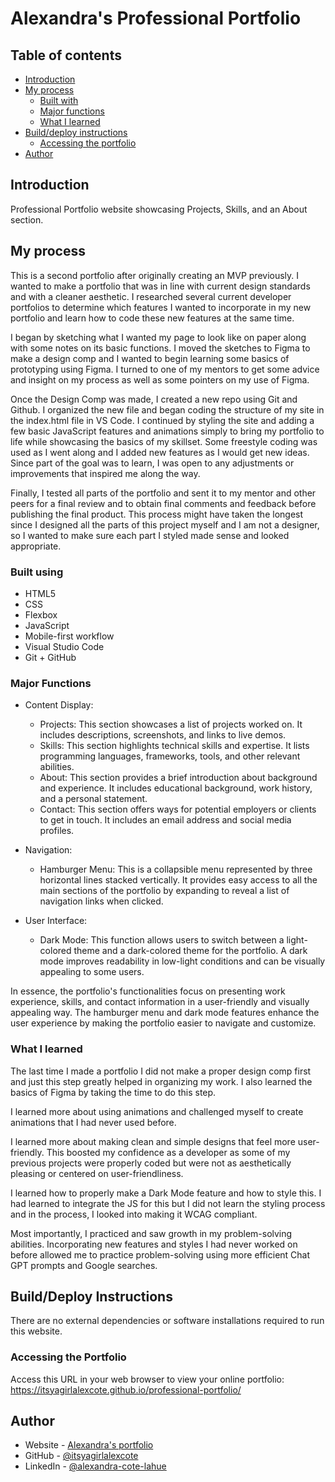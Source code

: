 # Alexandra's Professional Portfolio

## Table of contents

- [Introduction](#introduction)
- [My process](#my-process)
  - [Built with](#built-with)
  - [Major functions](#major-functions)
  - [What I learned](#what-i-learned)
- [Build/deploy instructions](#build-deploy-instructions)
  - [Accessing the portfolio](#accessing-the-portfolio)
- [Author](#author)

## Introduction

Professional Portfolio website showcasing Projects, Skills, and an About section.

## My process

This is a second portfolio after originally creating an MVP previously. I wanted to make a portfolio that was in line with current design standards and with a cleaner aesthetic. I researched several current developer portfolios to determine which features I wanted to incorporate in my new portfolio and learn how to code these new features at the same time. 

I began by sketching what I wanted my page to look like on paper along with some notes on its basic functions. I moved the sketches to Figma to make a design comp and I wanted to begin learning some basics of prototyping using Figma. I turned to one of my mentors to get some advice and insight on my process as well as some pointers on my use of Figma.

Once the Design Comp was made, I created a new repo using Git and Github. I organized the new file and began coding the structure of my site in the index.html file in VS Code. I continued by styling the site and adding a few basic JavaScript features and animations simply to bring my portfolio to life while showcasing the basics of my skillset. Some freestyle coding was used as I went along and I added new features as I would get new ideas. Since part of the goal was to learn, I was open to any adjustments or improvements that inspired me along the way.

Finally, I tested all parts of the portfolio and sent it to my mentor and other peers for a final review and to obtain final comments and feedback before publishing the final product. This process might have taken the longest since I designed all the parts of this project myself and I am not a designer, so I wanted to make sure each part I styled made sense and looked appropriate. 

### Built using

- HTML5
- CSS 
- Flexbox
- JavaScript
- Mobile-first workflow
- Visual Studio Code
- Git + GitHub

### Major Functions

- Content Display:
    - Projects: This section showcases a list of projects worked on. It includes descriptions, screenshots, and links to live demos.
    - Skills: This section highlights technical skills and expertise. It lists programming languages, frameworks, tools, and other relevant abilities.
    - About: This section provides a brief introduction about background and experience. It includes educational background, work history, and a personal statement.
    - Contact: This section offers ways for potential employers or clients to get in touch. It includes an email address and social media profiles.
  
- Navigation:
    - Hamburger Menu: This is a collapsible menu represented by three horizontal lines stacked vertically. It provides easy access to all the main sections of the portfolio by expanding to reveal a list of navigation links when clicked.
  
-  User Interface:
    - Dark Mode: This function allows users to switch between a light-colored theme and a dark-colored theme for the portfolio. A dark mode improves readability in low-light conditions and can be visually appealing to some users.
   
In essence, the portfolio's functionalities focus on presenting work experience, skills, and contact information in a user-friendly and visually appealing way. The hamburger menu and dark mode features enhance the user experience by making the portfolio easier to navigate and customize.

### What I learned

The last time I made a portfolio I did not make a proper design comp first and just this step greatly helped in organizing my work. I also learned the basics of Figma by taking the time to do this step. 

I learned more about using animations and challenged myself to create animations that I had never used before. 

I learned more about making clean and simple designs that feel more user-friendly. This boosted my confidence as a developer as some of my previous projects were properly coded but were not as aesthetically pleasing or centered on user-friendliness.

I learned how to properly make a Dark Mode feature and how to style this. I had learned to integrate the JS for this but I did not learn the styling process and in the process, I looked into making it WCAG compliant.

Most importantly, I practiced and saw growth in my problem-solving abilities. Incorporating new features and styles I had never worked on before allowed me to practice problem-solving using more efficient Chat GPT prompts and Google searches.

## Build/Deploy Instructions

There are no external dependencies or software installations required to run this website. 

### Accessing the Portfolio

Access this URL in your web browser to view your online portfolio: https://itsyagirlalexcote.github.io/professional-portfolio/

## Author

- Website - [Alexandra's portfolio](https://itsyagirlalexcote.github.io/professional-portfolio/)
- GitHub - [@itsyagirlalexcote](https://github.com/itsyagirlalexcote)
- LinkedIn - [@alexandra-cote-lahue](https://www.linkedin.com/in/alexandra-cote-lahue/)


